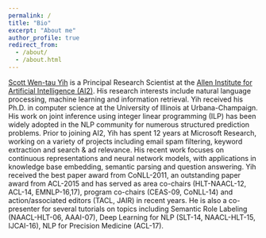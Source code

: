 ```yaml
---
permalink: /
title: "Bio"
excerpt: "About me"
author_profile: true
redirect_from: 
  - /about/
  - /about.html
---
```


[Scott Wen-tau Yih](http://scottyih.org) is a Principal Research Scientist at the [Allen Institute for Artificial Intelligence (AI2)](http://allenai.org). His research interests include natural language processing, machine learning and information retrieval.  Yih received his Ph.D. in computer science at the University of Illinois at Urbana-Champaign.  His work on joint inference using integer linear programming (ILP) has been widely adopted in the NLP community for numerous structured prediction problems. Prior to joining AI2, Yih has spent 12 years at Microsoft Research, working on a variety of projects including email spam filtering, keyword extraction and search & ad relevance. His recent work focuses on continuous representations and neural network models, with applications in knowledge base embedding, semantic parsing and question answering. Yih received the best paper award from CoNLL-2011, an outstanding paper award from ACL-2015 and has served as area co-chairs (HLT-NAACL-12, ACL-14, EMNLP-16,17), program co-chairs (CEAS-09, CoNLL-14) and action/associated editors (TACL, JAIR) in recent years. He is also a co-presenter for several tutorials on topics including Semantic Role Labeling (NAACL-HLT-06, AAAI-07), Deep Learning for NLP (SLT-14, NAACL-HLT-15, IJCAI-16), NLP for Precision Medicine (ACL-17).
